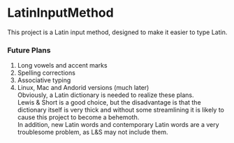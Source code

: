# LatinInputMethod
This project is a Latin input method, designed to make it easier to type Latin.  
### Future Plans  
1. Long vowels and accent marks
2. Spelling corrections 
3. Associative typing
4. Linux, Mac and Andorid versions (much later)  
Obviously, a Latin dictionary is needed to realize these plans.  
 Lewis & Short is a good choice, but the disadvantage is that the dictionary itself is very thick and without some streamlining it is likely to cause this project to become a behemoth.  
 In addition, new Latin words and contemporary Latin words are a very troublesome problem, as L&S may not include them.  
